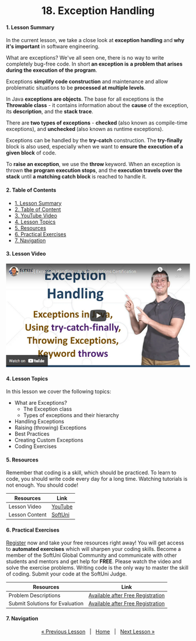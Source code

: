 <h1 align="center">18. Exception Handling</h1>

#### 1. Lesson Summary

In the current lesson, we take a close look at <b>exception handling </b>and<b> why it's important</b> in software engineering.

What are exceptions? We've all seen one, there is no way to write completely bug-free code. In short<b> an exception is</b> <b>a problem that arises during the execution of the program</b>.

Exceptions <b>simplify code construction</b> and maintenance and allow problematic situations to be <b>processed at multiple levels</b>.

In Java <b>exceptions are objects</b>. The base for all exceptions is the <b>Throwable class</b> - it contains information about the <b>cause </b>of the exception, its <b>description</b>, and the <b>stack trace</b>.

There are<b> two types of exceptions</b> - <b>checked </b>(also known as compile-time exceptions), and <b>unchecked </b>(also known as runtime exceptions).

Exceptions can be handled by the <b>try-catch</b> construction. The <b>try-finally </b>block is also used, especially when we want to <b>ensure the execution of a given block</b> of code.

To <b>raise an exception</b>, we use the <b>throw </b>keyword. When an exception is thrown <b>the program execution stops</b>, and the<b> execution travels over the stack</b> until <b>a matching catch block </b>is reached to handle it.

#### 2. Table of Contents
* [1. Lesson Summary](#1-Lesson-Summary)
* [2. Table of Content](#2-Table-of-Content)
* [3. YouTube Video](#3-YouTube-Video)
* [4. Lesson Topics](#4-Lesson-Topics)
* [5. Resources](#5-Resources)
* [6. Practical Exercises](#6-Practical-Exercises)
* [7. Navigation](#7-Navigation)

#### 3. Lesson Video
<p align="center">
    <a href="https://youtu.be/b6G85jwBdDM">
        <img src="assets/embedded-videos/18.png" alt="YouTube Thumbnail">
    </a>
</p>

#### 4. Lesson Topics
In this lesson we cover the following topics:
* What are Exceptions?
    * The Exception class 
    * Types of exceptions and their hierarchy
* Handling Exceptions
* Raising (throwing) Exceptions
* Best Practices
*  Creating Custom Exceptions
* Coding Exercises

#### 5. Resources
<p>Remember that coding is a skill, which should be practiced. To learn to code, you should write code every day for a long time. Watching tutorials is not enough. You should code! </p>

| Resources | Link |
| ----- | ----- |
| Lesson Video| [YouTube](https://youtu.be/b6G85jwBdDM) |
| Lesson Content | [SoftUni](https://softuni.org/code-lessons/java-foundations-certification-exception-handling/) |

#### 6. Practical Exercises
<a href="https://softuni.org/checkout/join-community">Register</a> now and take your free resources right away! You will get access to **automated exercises** which will sharpen your coding skills. Become a member of the SoftUni Global Community and communicate with other students and mentors and get help for **FREE**.
Please watch the video and solve the exercise problems. Writing code is the only way to master the skill of coding. Submit your code at the SoftUni Judge.

| Resources | Link |
| ----- | ----- |
| Problem Descriptions | [Available after Free Registration](https://softuni.org/code-lessons/java-foundations-certification-exception-handling/) |
| Submit Solutions for Evaluation | [Available after Free Registration](https://softuni.org/code-lessons/java-foundations-certification-exception-handling/) |

#### 7. Navigation

<p align="center">
    <a href="https://github.com/SoftUni/Free-Java-Certification-Course/blob/main/lessons/17-OOP-Principles.md">« Previous Lesson</a> &nbsp; | &nbsp; <a href="https://github.com/SoftUni/Free-Java-Certification-Course">Home</a> &nbsp; | &nbsp; <a href="https://github.com/SoftUni/Free-Java-Certification-Course/blob/main/lessons/19-API-Classes.md">Next Lesson »</a>
</p>